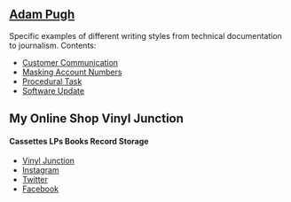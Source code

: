 ## [Adam Pugh](https://github.com/DocAdam/docsamples/wiki#quick-links)
Specific examples of different writing styles from technical documentation to journalism.
Contents:
* [Customer Communication](https://github.com/DocAdam/docsamples/wiki/Customer-Communication)
* [Masking Account Numbers](https://github.com/DocAdam/docsamples/wiki/Masking-Account-Numbers)
* [Procedural Task](https://github.com/DocAdam/docsamples/wiki/Procedural-Task)
* [Software Update](https://github.com/DocAdam/docsamples/wiki/Software-Update)
## My Online Shop Vinyl Junction
#### Cassettes LPs Books Record Storage
* [Vinyl Junction](https://vinyljunction.com)
* [Instagram](https://https://instagram.com/vinyljunction/)
* [Twitter](https://twitter.com/VinylJunction)
* [Facebook](https://facebook.com/VinylJunction)

